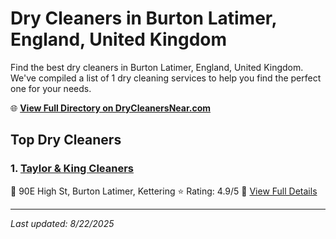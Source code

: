 # Dry Cleaners in Burton Latimer, England, United Kingdom

Find the best dry cleaners in Burton Latimer, England, United Kingdom. We've compiled a list of 1 dry cleaning services to help you find the perfect one for your needs.

🌐 **[View Full Directory on DryCleanersNear.com](https://drycleanersnear.com/city/United%20Kingdom/England/Burton%20Latimer)**

## Top Dry Cleaners

### 1. [Taylor & King Cleaners](https://drycleanersnear.com/dryCleaner/6891670a2c4a23913ff116ed/taylor-king-cleaners)
📍 90E High St, Burton Latimer, Kettering
⭐ Rating: 4.9/5
🔗 [View Full Details](https://drycleanersnear.com/dryCleaner/6891670a2c4a23913ff116ed/taylor-king-cleaners)


---

*Last updated: 8/22/2025*

